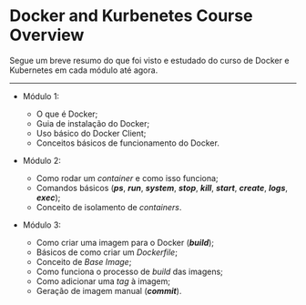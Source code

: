# Docker and Kurbenetes Course Overview

Segue um breve resumo do que foi visto e estudado do curso de Docker e Kubernetes em cada módulo até agora.

---

* Módulo 1:
	
    * O que é Docker;
    * Guia de instalação do Docker;
    * Uso básico do Docker Client;
    * Conceitos básicos de funcionamento do Docker.

* Módulo 2:

    * Como rodar um _container_ e como isso funciona;
    * Comandos básicos (_**ps**_, _**run**_, _**system**_, _**stop**_, _**kill**_, _**start**_, _**create**_, _**logs**_, _**exec**_);
    * Conceito de isolamento de _containers_.

* Módulo 3:

    * Como criar uma imagem para o Docker (_**build**_);
    * Básicos de como criar um _Dockerfile_;
    * Conceito de _Base Image_;
    * Como funciona o processo de _build_ das imagens;
    * Como adicionar uma _tag_ à imagem;
    * Geração de imagem manual (_**commit**_).






